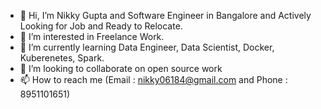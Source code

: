 - 👋 Hi, I’m Nikky Gupta and Software Engineer in Bangalore and Actively Looking for Job and Ready to Relocate.
- 👀 I’m interested in Freelance Work.
- 🌱 I’m currently learning Data Engineer, Data Scientist, Docker, Kuberenetes, Spark.
- 💞️ I’m looking to collaborate on open source work
- 📫 How to reach me (Email : nikky06184@gmail.com and Phone : 8951101651)

<!---
Nikky06184/Nikky06184 is a ✨ special ✨ repository because its `README.md` (this file) appears on your GitHub profile.
You can click the Preview link to take a look at your changes.
--->
